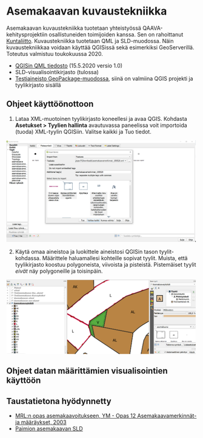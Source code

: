 # Asemakaavan kuvaustekniikka

Asemakaavan kuvaustekniikka tuotetaan yhteistyössä QAAVA-kehitysprojektiin osallistuneiden toimijoiden kanssa. 
Sen on rahoittanut [Kuntaliitto](https://www.kuntaliitto.fi/ajankohtaista/2020/avoin-tyylikirjasto-helpottaa-asemakaavojen-digitalisointia?fbclid=IwAR3d_moQRJR0IxAxzJXxjlo4YtGfzT4ju87H8DTurRdNXtqo7FvnMIFkCUA). Kuvaustekniikka tuotetaan QML ja SLD-muodossa. Näin kuvaustekniikkaa voidaan käyttää QGISissä sekä esimerkiksi GeoServerillä. Toteutus valmistuu toukokuussa 2020.

- [QGISin QML tiedosto](asemakaavamerkinnat_150520.xml) (15.5.2020 versio 1.0)
- SLD-visualisointikirjasto (tulossa)
- [Testiaineisto GeoPackage-muodossa](Testiasemakaava.gpkg), siinä on valmiina QGIS projekti ja tyylikirjasto sisällä

## Ohjeet käyttöönottoon

1. Lataa XML-muotoinen tyylikirjasto koneellesi ja avaa QGIS. Kohdasta **Asetukset > Tyylien hallinta** avautuvassa paneelissa voit importoida (tuoda) XML-tyylin QGISiin. Valitse kaikki ja Tuo tiedot. 

<img src="tyylien_tuonti_QGIS.png" width="500"/>

2.  Käytä omaa aineistoa ja luokittele aineistosi QGISin tason tyylit-kohdassa. Määrittele haluamallesi kohteille sopivat tyylit. Muista, että tyylikirjasto koostuu polygoneista, viivoista ja pisteistä. Pistemäiset tyylit *eivät* näy polygoneille ja toisinpäin. 

<img src="tyylien_lisaaminen.png" width="500"/>

## Ohjeet datan määrittämien visualisointien käyttöön



## Taustatietona hyödynnetty
- [MRL:n opas asemakaavoitukseen, YM - Opas 12 Asemakaavamerkinnät- ja määräykset, 2003](https://www.ym.fi/fi-FI/Maankaytto_ja_rakentaminen/Lainsaadanto_ja_ohjeet/Maankaytto_ja_rakennuslaki_2000_sarja/Opas_12_Asemakaavamerkinnat_ja_maaraykse(4437))
- [Paimion asemakaavan SLD](paimion-asemakaavan-sld)
